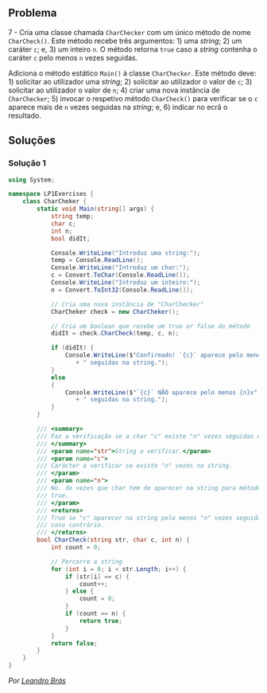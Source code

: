 ## Problema

7 - Cria uma classe chamada `CharChecker` com um único método de nome
`CharCheck()`. Este método recebe três argumentos: 1) uma _string_; 2) um
caráter `c`; e, 3) um inteiro `n`. O método retorna `true` caso a _string_
contenha o caráter `c` pelo menos `n` vezes seguidas.

Adiciona o método estático `Main()` à classe `CharChecker`. Este método deve: 1)
solicitar ao utilizador uma _string_; 2) solicitar ao utilizador o valor de
`c`; 3) solicitar ao utilizador o valor de `n`; 4) criar uma nova instância de
`CharChecker`; 5) invocar o respetivo método `CharCheck()` para verificar se o
`c` aparece mais de `n` vezes seguidas na _string_; e, 6) indicar no ecrã o
resultado.

## Soluções

### Solução 1

```cs
using System;

namespace LP1Exercises {
    class CharCheker {
        static void Main(string[] args) {
            string temp;
            char c;
            int n;
            bool didIt;

            Console.WriteLine("Introduz uma string:");
            temp = Console.ReadLine();
            Console.WriteLine("Introduz um char:");
            c = Convert.ToChar(Console.ReadLine());
            Console.WriteLine("Introduz um inteiro:");
            n = Convert.ToInt32(Console.ReadLine());

            // Cria uma nova instância de "CharChecker"
            CharCheker check = new CharCheker();

            // Cria um boolean que recebe um true or false do método
            didIt = check.CharCheck(temp, c, n);

            if (didIt) {
                Console.WriteLine($"Confirmado! `{c}` aparece pelo menos {n}x"
                   + " seguidas na string.");
            }
            else
            {
                Console.WriteLine($"`{c}` NÃO aparece pelo menos {n}x"
                   + " seguidas na string.");
            }
        }

        /// <summary>
        /// Faz a verificação se a char "c" existe "n" vezes seguidas na string.
        /// </summary>
        /// <param name="str">String a verificar.</param>
        /// <param name="c">
        /// Carácter a verificar se existe "n" vezes na string.
        /// </param>
        /// <param name="n">
        /// No. de vezes que char tem de aparecer na string para método retornar
        /// true.
        /// </param>
        /// <returns>
        /// True se "c" aparecer na string pelo menos "n" vezes seguidas, false
        /// caso contrário.
        /// </returns>
        bool CharCheck(string str, char c, int n) {
            int count = 0;

            // Percorre a string
            for (int i = 0; i < str.Length; i++) {
                if (str[i] == c) {
                    count++;
                } else {
                    count = 0;
                }
                if (count == n) {
                    return true;
                }
            }
            return false;
        }
    }
}
```

*Por [Leandro Brás](https://github.com/xShadoWalkeR)*
